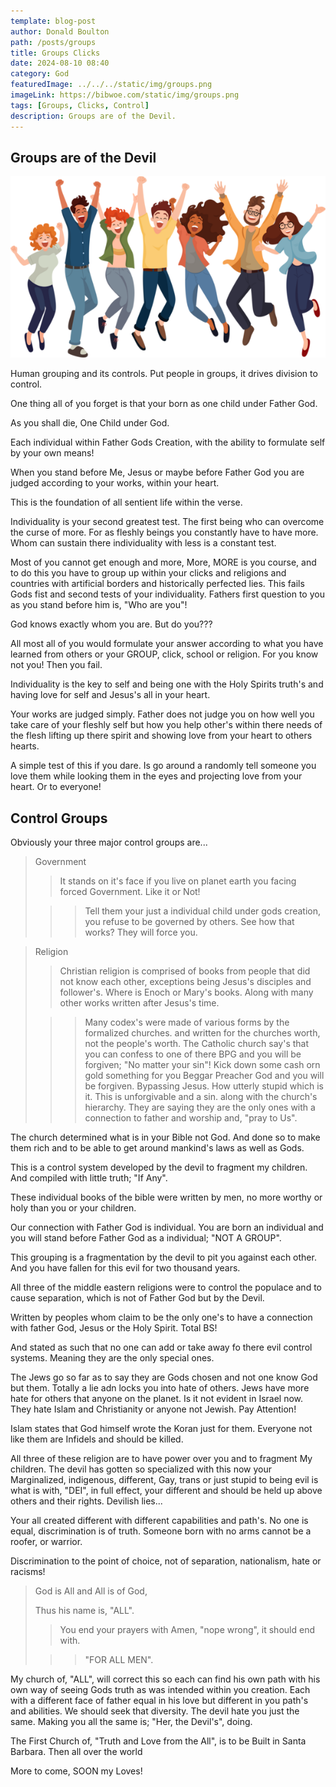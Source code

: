 ```yaml
---
template: blog-post
author: Donald Boulton
path: /posts/groups
title: Groups Clicks
date: 2024-08-10 08:40
category: God
featuredImage: ../../../static/img/groups.png
imageLink: https://bibwoe.com/static/img/groups.png
tags: [Groups, Clicks, Control]
description: Groups are of the Devil.
---
```


<Container p={4} bg="muted">
  <H2>Groups are of the Devil</H2>
</Container>

![Groups](../../../static/img/groups.png)

Human grouping and its controls. Put people in groups, it drives division to control.

One thing all of you forget is that your born as one child under Father God. 

As you shall die, One Child under God.

Each individual within Father Gods Creation, with the ability to formulate self by your own means!

When you stand before Me, Jesus or maybe before Father God you are judged according to your works, within your heart.

This is the foundation of all sentient life within the verse. 

Individuality is your second greatest test. The first being who can overcome the curse of more. For as fleshly beings you constantly have to have more. Whom can sustain there individuality with less is a constant test.

Most of you cannot get enough and more, More, MORE is you course, and to do this you have to group up within your clicks and religions and countries with artificial borders and historically perfected lies. This fails Gods fist and second tests of your individuality. Fathers first question to you as you stand before him is, "Who are you"!

God knows exactly whom you are. But do you???

All most all of you would formulate your answer according to what you have learned from others or your GROUP, click, school or religion. For you know not you! Then you fail.

Individuality is the key to self and being one with the Holy Spirits truth's and having love for self and Jesus's all in your heart.

Your works are judged simply. Father does not judge you on how well you take care of your fleshly self but how you help other's within there needs of the flesh lifting up there spirit and showing love from your heart to others hearts.

A simple test of this if you dare. Is go around a randomly tell someone you love them while looking them in the eyes and projecting love from your heart. Or to everyone!

## Control Groups

Obviously your three major control groups are...

> Government
>
> > It stands on it's face if you live on planet earth you facing forced Government. Like it or Not!
>
> > > Tell them your just a individual child under gods creation, you refuse to be governed by others. See how that works? They will force you.

> Religion
>
> > Christian religion is comprised of books from people that did not know each other, exceptions being Jesus's disciples and follower's. Where is Enoch or Mary's books. Along with many other works written after Jesus's time.
>
> > > Many codex's were made of various forms by the formalized churches. and written for the churches worth, not the people's worth. The Catholic church say's that you can confess to one of there BPG and you will be forgiven; "No matter your sin"! Kick down some cash orn gold something for you Beggar Preacher God and you will be forgiven. Bypassing Jesus. How utterly stupid which is it. This is unforgivable and a sin. along with the church's hierarchy. They are saying they are the only ones with a connection to father and worship and, "pray to Us".

The church determined what is in your Bible not God. And done so to make them rich and to be able to get around mankind's laws as well as Gods.

This is a control system developed by the devil to fragment my children. And compiled with little truth; "If Any".

These individual books of the bible were written by men, no more worthy or holy than you or your children.

Our connection with Father God is individual. You are born an individual and you will stand before Father God as a individual; "NOT A GROUP".

This grouping is a fragmentation by the devil to pit you against each other. And you have fallen for this evil for two thousand years.

All three of the middle eastern religions were to control the populace and to cause separation, which is not of Father God but by the Devil.

Written by peoples whom claim to be the only one's to have a connection with father God, Jesus or the Holy Spirit. Total BS!

And stated as such that no one can add or take away fo there evil control systems. Meaning they are the only special ones.

The Jews go so far as to say they are Gods chosen and not one know God but them. Totally a lie adn locks you into hate of others. Jews have more hate for others that anyone on the planet. Is it not evident in Israel now. They hate Islam and Christianity or anyone not Jewish. Pay Attention!

Islam states that God himself wrote the Koran just for them. Everyone not like them are Infidels and should be killed.

All three of these religion are to have power over you and to fragment My children. The devil has gotten so specialized with this now your Marginalized, indigenous, different, Gay, trans or just stupid to being evil is what is with, "DEI", in full effect, your different and should be held up above others and their rights. Devilish lies...

Your all created different with different capabilities and path's. No one is equal, discrimination is of truth. Someone born with no arms cannot be a roofer, or warrior. 

Discrimination to the point of choice, not of separation, nationalism, hate or racisms!

> God is All and All is of God, 
>
> Thus his name is, "ALL".
>
> > You end your prayers with Amen, "nope wrong", it should end with. 
>
> > > "FOR ALL MEN".

My church of, "ALL", will correct this so each can find his own path with his own way of seeing Gods truth as was intended within you creation. Each with a different face of father equal in his love but different in you path's and abilities. We should seek that diversity. The devil hate you just the same. Making you all the same is; "Her, the Devil's", doing.

The First Church of, "Truth and Love from the All", is to be Built in Santa Barbara. Then all over the world

More to come, SOON my Loves!
